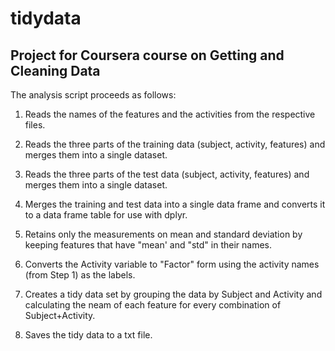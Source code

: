 # tidydata #
## Project for Coursera course on Getting and Cleaning Data ##

The analysis script proceeds as follows:

1. Reads the names of the features and the activities from the respective files.

2. Reads the three parts of the training data (subject, activity, features) and merges them into a single dataset.

3. Reads the three parts of the test data (subject, activity, features) and merges them into a single dataset.

4. Merges the training and test data into a single data frame and converts it to a data frame table for use with dplyr.

5. Retains only the measurements on mean and standard deviation by keeping features that have "mean' and "std" in their names.

6. Converts the Activity variable to "Factor" form using the activity names (from Step 1) as the labels.

7. Creates a tidy data set by grouping the data by Subject and Activity and calculating the neam of each feature for every  combination of Subject+Activity.

8. Saves the tidy data to a txt file.
